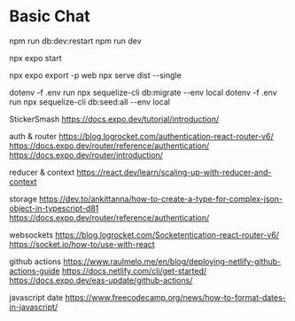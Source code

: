 # Basic Chat

npm run db:dev:restart
npm run dev

npx expo start

npx expo export -p web
npx serve dist --single

dotenv -f .env run npx sequelize-cli db:migrate --env local
dotenv -f .env run npx sequelize-cli db:seed:all --env local

StickerSmash
https://docs.expo.dev/tutorial/introduction/

auth & router
https://blog.logrocket.com/authentication-react-router-v6/
https://docs.expo.dev/router/reference/authentication/
https://docs.expo.dev/router/introduction/

reducer & context
https://react.dev/learn/scaling-up-with-reducer-and-context

storage
https://dev.to/ankittanna/how-to-create-a-type-for-complex-json-object-in-typescript-d81
https://docs.expo.dev/router/reference/authentication/

websockets
https://blog.logrocket.com/Socketentication-react-router-v6/
https://socket.io/how-to/use-with-react

github actions
https://www.raulmelo.me/en/blog/deploying-netlify-github-actions-guide
https://docs.netlify.com/cli/get-started/
https://docs.expo.dev/eas-update/github-actions/

javascript date
https://www.freecodecamp.org/news/how-to-format-dates-in-javascript/